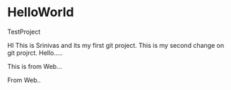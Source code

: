 # HelloWorld
TestProject

HI This is Srinivas and its my first git project.
This is my second change on git projrct.
Hello.....

This is from Web...

From Web..

